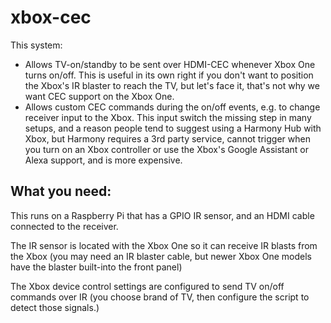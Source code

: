 # xbox-cec

This system:

- Allows TV-on/standby to be sent over HDMI-CEC whenever Xbox One turns on/off. This is useful in its own right if you don't want to position the Xbox's IR blaster to reach the TV, but let's face it, that's not why we want CEC support on the Xbox One.
- Allows custom CEC commands during the on/off events, e.g. to change receiver input to the Xbox. This input switch the missing step in many setups, and a reason people tend to suggest using a Harmony Hub with Xbox, but Harmony requires a 3rd party service, cannot trigger when you turn on an Xbox controller or use the Xbox's Google Assistant or Alexa support, and is more expensive.

## What you need:

This runs on a Raspberry Pi that has a GPIO IR sensor, and an HDMI cable connected to the receiver. 

The IR sensor is located with the Xbox One so it can receive IR blasts from the Xbox (you may need an IR blaster cable, but newer Xbox One models have the blaster built-into the front panel)

The Xbox device control settings are configured to send TV on/off commands over IR (you choose brand of TV, then configure the script to detect those signals.)

